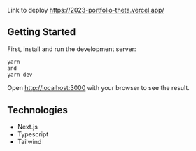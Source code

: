 Link to deploy https://2023-portfolio-theta.vercel.app/

## Getting Started

First, install and run the development server:

```bash
yarn
and
yarn dev
```

Open [http://localhost:3000](http://localhost:3000) with your browser to see the result.

## Technologies

- Next.js
- Typescript
- Tailwind
